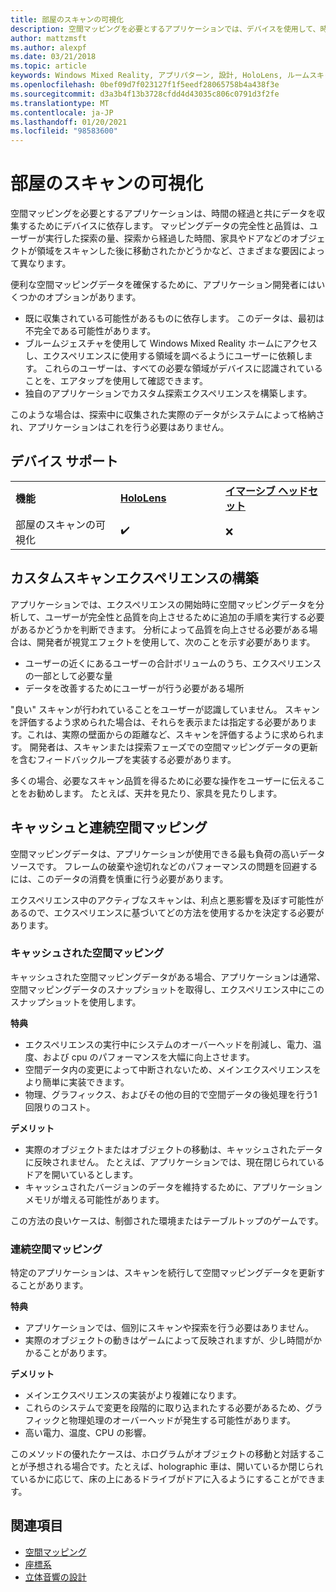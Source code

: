 ```yaml
---
title: 部屋のスキャンの可視化
description: 空間マッピングを必要とするアプリケーションでは、デバイスを使用して、時間とセッションをまたいでデータを収集します。
author: mattzmsft
ms.author: alexpf
ms.date: 03/21/2018
ms.topic: article
keywords: Windows Mixed Reality, アプリパターン, 設計, HoloLens, ルームスキャン, 空間マッピング, メッシュ, mixed reality ヘッドセット, windows mixed reality ヘッドセット, 仮想現実ヘッドセット, HoloLens
ms.openlocfilehash: 0bef09d7f023127f1f5eedf28065758b4a438f3e
ms.sourcegitcommit: d3a3b4f13b3728cfdd4d43035c806c0791d3f2fe
ms.translationtype: MT
ms.contentlocale: ja-JP
ms.lasthandoff: 01/20/2021
ms.locfileid: "98583600"
---
```

# <a name="room-scan-visualization"></a>部屋のスキャンの可視化

空間マッピングを必要とするアプリケーションは、時間の経過と共にデータを収集するためにデバイスに依存します。 マッピングデータの完全性と品質は、ユーザーが実行した探索の量、探索から経過した時間、家具やドアなどのオブジェクトが領域をスキャンした後に移動されたかどうかなど、さまざまな要因によって異なります。

便利な空間マッピングデータを確保するために、アプリケーション開発者にはいくつかのオプションがあります。
* 既に収集されている可能性があるものに依存します。 このデータは、最初は不完全である可能性があります。
* ブルームジェスチャを使用して Windows Mixed Reality ホームにアクセスし、エクスペリエンスに使用する領域を調べるようにユーザーに依頼します。 これらのユーザーは、すべての必要な領域がデバイスに認識されていることを、エアタップを使用して確認できます。
* 独自のアプリケーションでカスタム探索エクスペリエンスを構築します。

このような場合は、探索中に収集された実際のデータがシステムによって格納され、アプリケーションはこれを行う必要はありません。

## <a name="device-support"></a>デバイス サポート

<table>
    <colgroup>
    <col width="33%" />
    <col width="33%" />
    <col width="33%" />
    </colgroup>
    <tr>
        <td><strong>機能</strong></td>
        <td><a href="/hololens/hololens1-hardware"><strong>HoloLens</strong></a></td>
        <td><a href="../discover/immersive-headset-hardware-details.md"><strong>イマーシブ ヘッドセット</strong></a></td>
    </tr>
     <tr>
        <td>部屋のスキャンの可視化</td>
        <td>✔️</td>
        <td>❌</td>
    </tr>
</table>



## <a name="building-a-custom-scanning-experience"></a>カスタムスキャンエクスペリエンスの構築

アプリケーションでは、エクスペリエンスの開始時に空間マッピングデータを分析して、ユーザーが完全性と品質を向上させるために追加の手順を実行する必要があるかどうかを判断できます。 分析によって品質を向上させる必要がある場合は、開発者が視覚エフェクトを使用して、次のことを示す必要があります。
* ユーザーの近くにあるユーザーの合計ボリュームのうち、エクスペリエンスの一部として必要な量
* データを改善するためにユーザーが行う必要がある場所

"良い" スキャンが行われていることをユーザーが認識していません。 スキャンを評価するよう求められた場合は、それらを表示または指定する必要があります。これは、実際の壁面からの距離など、スキャンを評価するように求められます。 開発者は、スキャンまたは探索フェーズでの空間マッピングデータの更新を含むフィードバックループを実装する必要があります。

多くの場合、必要なスキャン品質を得るために必要な操作をユーザーに伝えることをお勧めします。 たとえば、天井を見たり、家具を見たりします。

## <a name="cached-versus-continuous-spatial-mapping"></a>キャッシュと連続空間マッピング

空間マッピングデータは、アプリケーションが使用できる最も負荷の高いデータソースです。 フレームの破棄や途切れなどのパフォーマンスの問題を回避するには、このデータの消費を慎重に行う必要があります。

エクスペリエンス中のアクティブなスキャンは、利点と悪影響を及ぼす可能性があるので、エクスペリエンスに基づいてどの方法を使用するかを決定する必要があります。

### <a name="cached-spatial-mapping"></a>キャッシュされた空間マッピング

キャッシュされた空間マッピングデータがある場合、アプリケーションは通常、空間マッピングデータのスナップショットを取得し、エクスペリエンス中にこのスナップショットを使用します。

**特典**
* エクスペリエンスの実行中にシステムのオーバーヘッドを削減し、電力、温度、および cpu のパフォーマンスを大幅に向上させます。
* 空間データ内の変更によって中断されないため、メインエクスペリエンスをより簡単に実装できます。
* 物理、グラフィックス、およびその他の目的で空間データの後処理を行う1回限りのコスト。

**デメリット**
* 実際のオブジェクトまたはオブジェクトの移動は、キャッシュされたデータに反映されません。 たとえば、アプリケーションでは、現在閉じられているドアを開いているとします。
* キャッシュされたバージョンのデータを維持するために、アプリケーションメモリが増える可能性があります。

この方法の良いケースは、制御された環境またはテーブルトップのゲームです。

### <a name="continuous-spatial-mapping"></a>連続空間マッピング

特定のアプリケーションは、スキャンを続行して空間マッピングデータを更新することがあります。

**特典**
* アプリケーションでは、個別にスキャンや探索を行う必要はありません。
* 実際のオブジェクトの動きはゲームによって反映されますが、少し時間がかかることがあります。

**デメリット**
* メインエクスペリエンスの実装がより複雑になります。
* これらのシステムで変更を段階的に取り込まれたする必要があるため、グラフィックと物理処理のオーバーヘッドが発生する可能性があります。
* 高い電力、温度、CPU の影響。

このメソッドの優れたケースは、ホログラムがオブジェクトの移動と対話することが予想される場合です。たとえば、holographic 車は、開いているか閉じられているかに応じて、床の上にあるドライブがドアに入るようにすることができます。

## <a name="see-also"></a>関連項目

* [空間マッピング](spatial-mapping.md)
* [座標系](coordinate-systems.md)
* [立体音響の設計](spatial-sound-design.md)